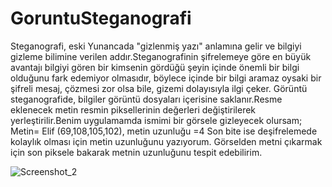 # GoruntuSteganografi
Steganografi, eski Yunancada "gizlenmiş yazı" anlamına gelir ve bilgiyi gizleme bilimine verilen addır.Steganografinin şifrelemeye göre en büyük avantajı bilgiyi gören bir kimsenin gördüğü şeyin içinde önemli bir bilgi olduğunu fark edemiyor olmasıdır, böylece içinde bir bilgi aramaz oysaki bir şifreli mesaj, çözmesi zor olsa bile, gizemi dolayısıyla ilgi çeker. Görüntü steganografide, bilgiler görüntü dosyaları içerisine saklanır.Resme eklenecek metin resmin piksellerinin değerleri değiştirilerek yerleştirilir.Benim uygulamamda ismimi bir görsele gizleyecek olursam; Metin= Elif (69,108,105,102), metin uzunluğu =4 Son bite ise deşifrelemede kolaylık olması için metin uzunluğunu yazıyorum. Görselden metni çıkarmak için son piksele bakarak metnin uzunluğunu tespit edebilirim.


![Screenshot_2](https://user-images.githubusercontent.com/61434382/184222310-d13e197c-a42d-4f71-83e0-ade51c3a4f54.png)
